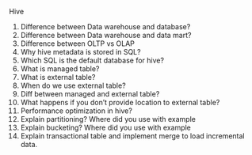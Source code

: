 Hive 
1.	Difference between Data warehouse and database?
2.	Difference between Data warehouse and data mart?
3.	Difference between OLTP vs OLAP
4.	Why hive metadata is stored in SQL?
5.	Which SQL is the default database for hive?
6.	What is managed table?
7.	What is external table?
8.	When do we use external table?
9.	Diff between managed and external table?
10.	What happens if you don’t provide location to external table?
11.	Performance optimization in hive?
12.	Explain partitioning? Where did you use with example
13.	Explain bucketing? Where did you use with example
14.	Explain transactional table and implement merge to load incremental data.